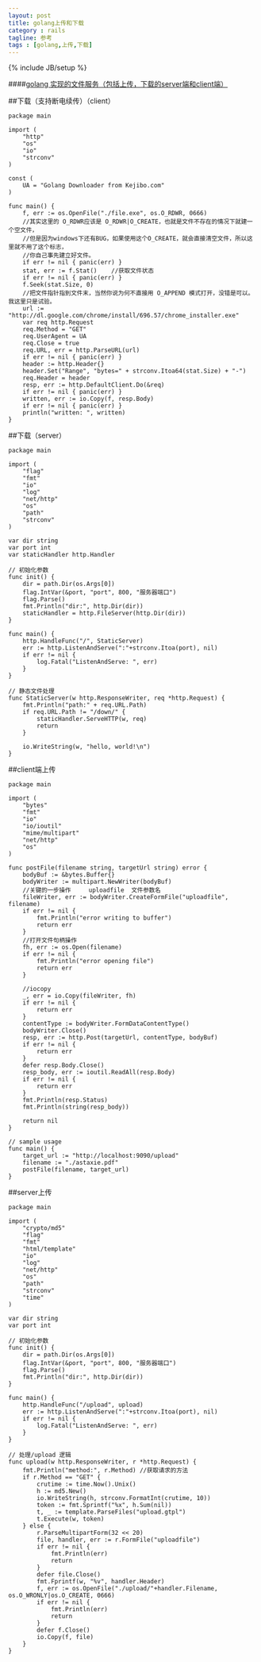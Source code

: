 ```yaml
---
layout: post
title: golang上传和下载
category : rails
tagline: 参考
tags : [golang,上传,下载]
---
```

{% include JB/setup %}

<!--{% include themes/custom-settings/time.html %}-->

####[golang 实现的文件服务（包括上传，下载的server端和client端）](http://blog.sina.com.cn/s/blog_b37612030101drca.html)

##下载（支持断电续传）（client）

    package main

    import (
        "http"
        "os"
        "io"
        "strconv"
    )

    const (
        UA = "Golang Downloader from Kejibo.com"
    )

    func main() {
        f, err := os.OpenFile("./file.exe", os.O_RDWR, 0666)
        //其实这里的 O_RDWR应该是 O_RDWR|O_CREATE，也就是文件不存在的情况下就建一个空文件，
        //但是因为windows下还有BUG，如果使用这个O_CREATE，就会直接清空文件，所以这里就不用了这个标志，
        //你自己事先建立好文件。
        if err != nil { panic(err) }
        stat, err := f.Stat()    //获取文件状态
        if err != nil { panic(err) }
        f.Seek(stat.Size, 0)
        //把文件指针指到文件末，当然你说为何不直接用 O_APPEND 模式打开，没错是可以。我这里只是试验。
        url := "http://dl.google.com/chrome/install/696.57/chrome_installer.exe"
        var req http.Request
        req.Method = "GET"
        req.UserAgent = UA
        req.Close = true
        req.URL, err = http.ParseURL(url)
        if err != nil { panic(err) }
        header := http.Header{}
        header.Set("Range", "bytes=" + strconv.Itoa64(stat.Size) + "-")
        req.Header = header
        resp, err := http.DefaultClient.Do(&req)
        if err != nil { panic(err) }
        written, err := io.Copy(f, resp.Body)
        if err != nil { panic(err) }
        println("written: ", written)
    }

##下载（server）

    package main

    import (
        "flag"
        "fmt"
        "io"
        "log"
        "net/http"
        "os"
        "path"
        "strconv"
    )

    var dir string
    var port int
    var staticHandler http.Handler

    // 初始化参数
    func init() {
        dir = path.Dir(os.Args[0])
        flag.IntVar(&port, "port", 800, "服务器端口")
        flag.Parse()
        fmt.Println("dir:", http.Dir(dir))
        staticHandler = http.FileServer(http.Dir(dir))
    }

    func main() {
        http.HandleFunc("/", StaticServer)
        err := http.ListenAndServe(":"+strconv.Itoa(port), nil)
        if err != nil {
            log.Fatal("ListenAndServe: ", err)
        }
    }

    // 静态文件处理
    func StaticServer(w http.ResponseWriter, req *http.Request) {
        fmt.Println("path:" + req.URL.Path)
        if req.URL.Path != "/down/" {
            staticHandler.ServeHTTP(w, req)
            return
        }

        io.WriteString(w, "hello, world!\n")
    }


##client端上传

    package main

    import (
        "bytes"
        "fmt"
        "io"
        "io/ioutil"
        "mime/multipart"
        "net/http"
        "os"
    )

    func postFile(filename string, targetUrl string) error {
        bodyBuf := &bytes.Buffer{}
        bodyWriter := multipart.NewWriter(bodyBuf)
        //关键的一步操作     uploadfile  文件参数名
        fileWriter, err := bodyWriter.CreateFormFile("uploadfile", filename)
        if err != nil {
            fmt.Println("error writing to buffer")
            return err
        }
        //打开文件句柄操作
        fh, err := os.Open(filename)
        if err != nil {
            fmt.Println("error opening file")
            return err
        }

        //iocopy
        _, err = io.Copy(fileWriter, fh)
        if err != nil {
            return err
        }
        contentType := bodyWriter.FormDataContentType()
        bodyWriter.Close()
        resp, err := http.Post(targetUrl, contentType, bodyBuf)
        if err != nil {
            return err
        }
        defer resp.Body.Close()
        resp_body, err := ioutil.ReadAll(resp.Body)
        if err != nil {
            return err
        }
        fmt.Println(resp.Status)
        fmt.Println(string(resp_body))

        return nil
    }

    // sample usage
    func main() {
        target_url := "http://localhost:9090/upload"
        filename := "./astaxie.pdf"
        postFile(filename, target_url)
    }

##server上传

    package main

    import (
        "crypto/md5"
        "flag"
        "fmt"
        "html/template"
        "io"
        "log"
        "net/http"
        "os"
        "path"
        "strconv"
        "time"
    )

    var dir string
    var port int

    // 初始化参数
    func init() {
        dir = path.Dir(os.Args[0])
        flag.IntVar(&port, "port", 800, "服务器端口")
        flag.Parse()
        fmt.Println("dir:", http.Dir(dir))
    }

    func main() {
        http.HandleFunc("/upload", upload)
        err := http.ListenAndServe(":"+strconv.Itoa(port), nil)
        if err != nil {
            log.Fatal("ListenAndServe: ", err)
        }
    }

    // 处理/upload 逻辑
    func upload(w http.ResponseWriter, r *http.Request) {
        fmt.Println("method:", r.Method) //获取请求的方法
        if r.Method == "GET" {
            crutime := time.Now().Unix()
            h := md5.New()
            io.WriteString(h, strconv.FormatInt(crutime, 10))
            token := fmt.Sprintf("%x", h.Sum(nil))
            t, _ := template.ParseFiles("upload.gtpl")
            t.Execute(w, token)
        } else {
            r.ParseMultipartForm(32 << 20)
            file, handler, err := r.FormFile("uploadfile")
            if err != nil {
                fmt.Println(err)
                return
            }
            defer file.Close()
            fmt.Fprintf(w, "%v", handler.Header)
            f, err := os.OpenFile("./upload/"+handler.Filename, os.O_WRONLY|os.O_CREATE, 0666)
            if err != nil {
                fmt.Println(err)
                return
            }
            defer f.Close()
            io.Copy(f, file)
        }
    }